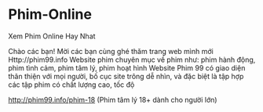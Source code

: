 Phim-Online
===========

Xem Phim Online Hay Nhat

Chào các bạn!
Mời các bạn cùng ghé thăm trang web mình mới Http://phim99.info
Website phim chuyên mục về phim như: phim hành động, phim tình cảm, phim tâm lý, phim hoạt hình
Website Phim 99 có giao diện thân thiện với mọi người, bố cục site trông dễ nhìn,
và đặc biệt là tập hợp các tập phim có chất lượng cao, tốc độ

http://phim99.info/phim-18 (Phim tâm lý 18+ dành cho người lớn)
